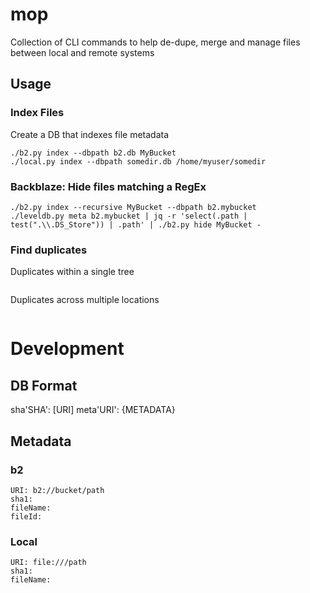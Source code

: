 # mop
Collection of CLI commands to help de-dupe, merge and manage files between local and remote systems


## Usage

### Index Files
Create a DB that indexes file metadata
```
./b2.py index --dbpath b2.db MyBucket
./local.py index --dbpath somedir.db /home/myuser/somedir
```

### Backblaze: Hide files matching a RegEx

```
./b2.py index --recursive MyBucket --dbpath b2.mybucket
./leveldb.py meta b2.mybucket | jq -r 'select(.path | test(".\\.DS_Store")) | .path' | ./b2.py hide MyBucket -
```
### Find duplicates

Duplicates within a single tree
```
```

Duplicates across multiple locations

```
```


# Development


## DB Format

sha'SHA': [URI]
meta'URI': {METADATA}


## Metadata

### b2
    URI: b2://bucket/path
    sha1: 
    fileName:
    fileId:

### Local
    URI: file:///path
    sha1:
    fileName:
